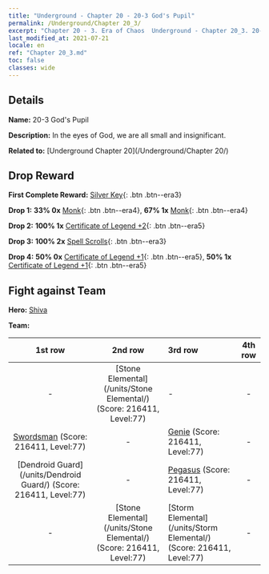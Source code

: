 ```yaml
---
title: "Underground - Chapter 20 - 20-3 God's Pupil"
permalink: /Underground/Chapter 20_3/
excerpt: "Chapter 20 - 3. Era of Chaos  Underground - Chapter 20_3. 20-3 God's Pupil"
last_modified_at: 2021-07-21
locale: en
ref: "Chapter 20_3.md"
toc: false
classes: wide
---
```


## Details

 **Name:** 20-3 God's Pupil

 **Description:** In the eyes of God, we are all small and insignificant. 

 **Related to:** [Underground Chapter 20](/Underground/Chapter 20/)

## Drop Reward

 **First Complete Reward:** [Silver Key](/Items/con_693/){: .btn .btn--era3}

 **Drop 1:** **33% 0x** [Monk](/Items/unt_194/){: .btn .btn--era4}, **67% 1x** [Monk](/Items/unt_194/){: .btn .btn--era4}

 **Drop 2:** **100% 1x** [Certificate of Legend +2](/Items/mat_81/){: .btn .btn--era5}

 **Drop 3:** **100% 2x** [Spell Scrolls](/Items/con_694/){: .btn .btn--era3}

 **Drop 4:** **50% 0x** [Certificate of Legend +1](/Items/mat_74/){: .btn .btn--era5}, **50% 1x** [Certificate of Legend +1](/Items/mat_74/){: .btn .btn--era5}


## Fight against Team
 **Hero:** [Shiva](/heroes/Shiva/)

 **Team:**


  | 1st row | 2nd row | 3rd row | 4th row |
  |:----:|:----:|:----|:----:|
  | - | [Stone Elemental](/units/Stone Elemental/) (Score: 216411, Level:77)  | - | - |
  | [Swordsman](/units/Swordsman/) (Score: 216411, Level:77)  | - | [Genie](/units/Genie/) (Score: 216411, Level:77)  | - |
  | [Dendroid Guard](/units/Dendroid Guard/) (Score: 216411, Level:77)  | - | [Pegasus](/units/Pegasus/) (Score: 216411, Level:77)  | - |
  | - | [Stone Elemental](/units/Stone Elemental/) (Score: 216411, Level:77)  | [Storm Elemental](/units/Storm Elemental/) (Score: 216411, Level:77)  | - |


